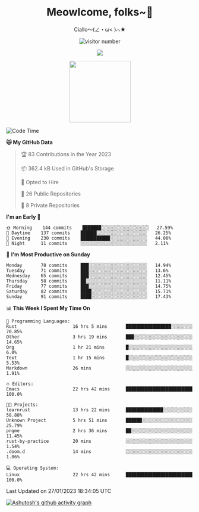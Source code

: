 <div align="center">
  <h1>Meowlcome, folks~👋</h1>
  <p>Ciallo～(∠・ω< )⌒★</p>
</div>

<p align="center">
  <img src="https://count.getloli.com/get/@Ziqi-Yang?theme=rule34" alt="visitor number" />
</p>

<p align="center">
  <img src="https://skillicons.dev/icons?i=rust,c,py,flutter,go,java,js,bash,linux,emacs" />
</p>
<p align="center">
  <img height="165" src="https://github-readme-stats.vercel.app/api?username=Ziqi-Yang&show_icons=true&include_all_commits=true&hide_border=true" />
</p>

<!--START_SECTION:waka-->
![Code Time](http://img.shields.io/badge/Code%20Time-447%20hrs%2040%20mins-blue)

**🐱 My GitHub Data** 

> 🏆 83 Contributions in the Year 2023
 > 
> 📦 362.4 kB Used in GitHub's Storage 
 > 
> 💼 Opted to Hire
 > 
> 📜 26 Public Repositories 
 > 
> 🔑 8 Private Repositories  
 > 
**I'm an Early 🐤** 

```text
🌞 Morning    144 commits    ███████░░░░░░░░░░░░░░░░░░   27.59% 
🌆 Daytime    137 commits    ██████░░░░░░░░░░░░░░░░░░░   26.25% 
🌃 Evening    230 commits    ███████████░░░░░░░░░░░░░░   44.06% 
🌙 Night      11 commits     ░░░░░░░░░░░░░░░░░░░░░░░░░   2.11%

```
📅 **I'm Most Productive on Sunday** 

```text
Monday       78 commits     ███░░░░░░░░░░░░░░░░░░░░░░   14.94% 
Tuesday      71 commits     ███░░░░░░░░░░░░░░░░░░░░░░   13.6% 
Wednesday    65 commits     ███░░░░░░░░░░░░░░░░░░░░░░   12.45% 
Thursday     58 commits     ██░░░░░░░░░░░░░░░░░░░░░░░   11.11% 
Friday       77 commits     ███░░░░░░░░░░░░░░░░░░░░░░   14.75% 
Saturday     82 commits     ████░░░░░░░░░░░░░░░░░░░░░   15.71% 
Sunday       91 commits     ████░░░░░░░░░░░░░░░░░░░░░   17.43%

```


📊 **This Week I Spent My Time On** 

```text
💬 Programming Languages: 
Rust                     16 hrs 5 mins       █████████████████░░░░░░░░   70.85% 
Other                    3 hrs 19 mins       ███░░░░░░░░░░░░░░░░░░░░░░   14.65% 
Org                      1 hr 21 mins        █░░░░░░░░░░░░░░░░░░░░░░░░   6.0% 
Text                     1 hr 15 mins        █░░░░░░░░░░░░░░░░░░░░░░░░   5.53% 
Markdown                 26 mins             ░░░░░░░░░░░░░░░░░░░░░░░░░   1.91%

🔥 Editors: 
Emacs                    22 hrs 42 mins      █████████████████████████   100.0%

🐱‍💻 Projects: 
learnrust                13 hrs 22 mins      ██████████████░░░░░░░░░░░   58.88% 
Unknown Project          5 hrs 51 mins       ██████░░░░░░░░░░░░░░░░░░░   25.79% 
pngme                    2 hrs 36 mins       ██░░░░░░░░░░░░░░░░░░░░░░░   11.45% 
rust-by-practice         20 mins             ░░░░░░░░░░░░░░░░░░░░░░░░░   1.54% 
.doom.d                  14 mins             ░░░░░░░░░░░░░░░░░░░░░░░░░   1.06%

💻 Operating System: 
Linux                    22 hrs 42 mins      █████████████████████████   100.0%

```


 Last Updated on 27/01/2023 18:34:05 UTC
<!--END_SECTION:waka-->


[![Ashutosh's github activity graph](https://github-readme-activity-graph.cyclic.app/graph?username=Ziqi-Yang&theme=github)](https://github.com/ashutosh00710/github-readme-activity-graph)

